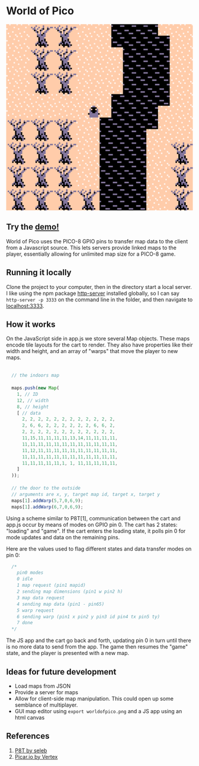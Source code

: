 # World of Pico

![a screenshot of the demo map](screenshot.png)

## Try the [demo!](https://hypothete.com/projects/2019/world-of-pico/)

World of Pico uses the PICO-8 GPIO pins to transfer map data to the client from a Javascript source. This lets servers provide linked maps to the player, essentially allowing for unlimited map size for a PICO-8 game.

## Running it locally

Clone the project to your computer, then in the directory start a local server. I like using the npm package [http-server](https://www.npmjs.com/package/http-server) installed globally, so I can say `http-server -p 3333` on the command line in the folder, and then navigate to [localhost:3333](http://localhost:3333).

## How it works

On the JavaScript side in app.js we store several Map objects. These maps encode tile layouts for the cart to render. They also have properties like their width and height, and an array of "warps" that move the player to new maps.

```javascript

  // the indoors map

  maps.push(new Map(
    1, // ID
    12, // width
    8, // height
    [ // data
      2, 2, 2, 2, 2, 2, 2, 2, 2, 2, 2, 2,
      2, 6, 6, 2, 2, 2, 2, 2, 2, 6, 6, 2,
      2, 2, 2, 2, 2, 2, 2, 2, 2, 2, 2, 2,
      11,15,11,11,11,11,13,14,11,11,11,11,
      11,11,11,11,11,11,11,11,11,11,11,11,
      11,12,11,11,11,11,11,11,11,11,11,11,
      11,11,11,11,11,11,11,11,11,11,11,11,
      11,11,11,11,11,1, 1, 11,11,11,11,11,
    ]
  ));

  // the door to the outside
  // arguments are x, y, target map id, target x, target y
  maps[1].addWarp(5,7,0,6,9);
  maps[1].addWarp(6,7,0,6,9);
```

Using a scheme similar to P8T[1], communication between the cart and app.js occur by means of modes on GPIO pin 0. The cart has 2 states: "loading" and "game". If the cart enters the loading state, it polls pin 0 for mode updates and data on the remaining pins.

Here are the values used to flag different states and data transfer modes on pin 0:

```javascript
  /*
    pin0 modes
    0 idle
    1 map request (pin1 mapid)
    2 sending map dimensions (pin1 w pin2 h)
    3 map data request
    4 sending map data (pin1 - pin65)
    5 warp request
    6 sending warp (pin1 x pin2 y pin3 id pin4 tx pin5 ty)
    7 done
  */
```

The JS app and the cart go back and forth, updating pin 0 in turn until there is no more data to send from the app. The game then resumes the "game" state, and the player is presented with a new map.

## Ideas for future development

- Load maps from JSON
- Provide a server for maps
- Allow for client-side map manipulation. This could open up some semblance of multiplayer.
- GUI map editor using `export worldofpico.png` and a JS app using an html canvas

## References

1. [P8T by seleb](https://www.lexaloffle.com/bbs/?tid=3909)
2. [Picar.io by Vertex](https://www.lexaloffle.com/bbs/?tid=30059)